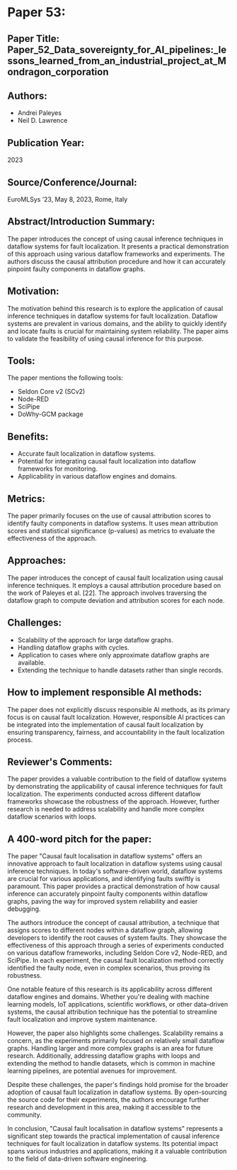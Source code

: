 # Paper 53:

## Paper Title: Paper_52_Data_sovereignty_for_AI_pipelines:_lessons_learned_from_an_industrial_project_at_Mondragon_corporation

## Authors:
- Andrei Paleyes
- Neil D. Lawrence

## Publication Year:
2023

## Source/Conference/Journal:
EuroMLSys ’23, May 8, 2023, Rome, Italy

## Abstract/Introduction Summary:
The paper introduces the concept of using causal inference techniques in dataflow systems for fault localization. It presents a practical demonstration of this approach using various dataflow frameworks and experiments. The authors discuss the causal attribution procedure and how it can accurately pinpoint faulty components in dataflow graphs.

## Motivation:
The motivation behind this research is to explore the application of causal inference techniques in dataflow systems for fault localization. Dataflow systems are prevalent in various domains, and the ability to quickly identify and locate faults is crucial for maintaining system reliability. The paper aims to validate the feasibility of using causal inference for this purpose.

## Tools:
The paper mentions the following tools:
- Seldon Core v2 (SCv2)
- Node-RED
- SciPipe
- DoWhy-GCM package

## Benefits:
- Accurate fault localization in dataflow systems.
- Potential for integrating causal fault localization into dataflow frameworks for monitoring.
- Applicability in various dataflow engines and domains.

## Metrics:
The paper primarily focuses on the use of causal attribution scores to identify faulty components in dataflow systems. It uses mean attribution scores and statistical significance (p-values) as metrics to evaluate the effectiveness of the approach.

## Approaches:
The paper introduces the concept of causal fault localization using causal inference techniques. It employs a causal attribution procedure based on the work of Paleyes et al. [22]. The approach involves traversing the dataflow graph to compute deviation and attribution scores for each node.

## Challenges:
- Scalability of the approach for large dataflow graphs.
- Handling dataflow graphs with cycles.
- Application to cases where only approximate dataflow graphs are available.
- Extending the technique to handle datasets rather than single records.

## How to implement responsible AI methods:
The paper does not explicitly discuss responsible AI methods, as its primary focus is on causal fault localization. However, responsible AI practices can be integrated into the implementation of causal fault localization by ensuring transparency, fairness, and accountability in the fault localization process.

## Reviewer's Comments:
The paper provides a valuable contribution to the field of dataflow systems by demonstrating the applicability of causal inference techniques for fault localization. The experiments conducted across different dataflow frameworks showcase the robustness of the approach. However, further research is needed to address scalability and handle more complex dataflow scenarios with loops.

## A 400-word pitch for the paper:
The paper "Causal fault localisation in dataflow systems" offers an innovative approach to fault localization in dataflow systems using causal inference techniques. In today's software-driven world, dataflow systems are crucial for various applications, and identifying faults swiftly is paramount. This paper provides a practical demonstration of how causal inference can accurately pinpoint faulty components within dataflow graphs, paving the way for improved system reliability and easier debugging.

The authors introduce the concept of causal attribution, a technique that assigns scores to different nodes within a dataflow graph, allowing developers to identify the root causes of system faults. They showcase the effectiveness of this approach through a series of experiments conducted on various dataflow frameworks, including Seldon Core v2, Node-RED, and SciPipe. In each experiment, the causal fault localization method correctly identified the faulty node, even in complex scenarios, thus proving its robustness.

One notable feature of this research is its applicability across different dataflow engines and domains. Whether you're dealing with machine learning models, IoT applications, scientific workflows, or other data-driven systems, the causal attribution technique has the potential to streamline fault localization and improve system maintenance.

However, the paper also highlights some challenges. Scalability remains a concern, as the experiments primarily focused on relatively small dataflow graphs. Handling larger and more complex graphs is an area for future research. Additionally, addressing dataflow graphs with loops and extending the method to handle datasets, which is common in machine learning pipelines, are potential avenues for improvement.

Despite these challenges, the paper's findings hold promise for the broader adoption of causal fault localization in dataflow systems. By open-sourcing the source code for their experiments, the authors encourage further research and development in this area, making it accessible to the community.

In conclusion, "Causal fault localisation in dataflow systems" represents a significant step towards the practical implementation of causal inference techniques for fault localization in dataflow systems. Its potential impact spans various industries and applications, making it a valuable contribution to the field of data-driven software engineering.
